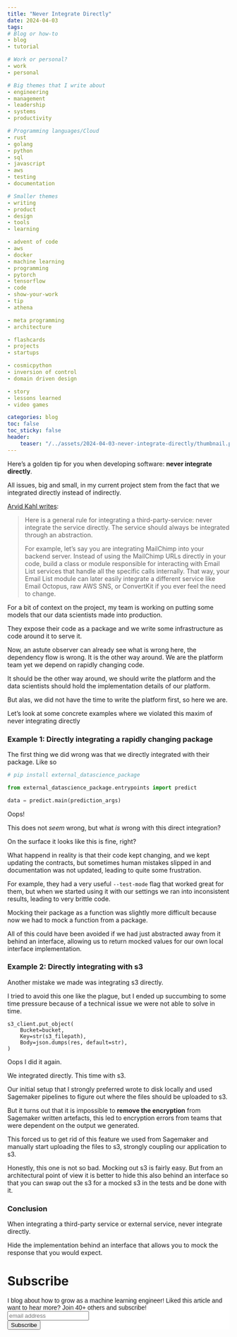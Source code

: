 ```yaml
---
title: "Never Integrate Directly"
date: 2024-04-03
tags:
# Blog or how-to
- blog
- tutorial

# Work or personal?
- work
- personal

# Big themes that I write about
- engineering
- management
- leadership
- systems
- productivity

# Programming languages/Cloud
- rust
- golang
- python
- sql
- javascript
- aws
- testing
- documentation

# Smaller themes
- writing
- product
- design
- tools
- learning

- advent of code
- aws 
- docker
- machine learning
- programming
- pytorch
- tensorflow
- code
- show-your-work
- tip
- athena

- meta programming
- architecture

- flashcards
- projects
- startups

- cosmicpython
- inversion of control
- domain driven design

- story
- lessons learned
- video games

categories: blog
toc: false
toc_sticky: false
header:
    teaser: "/../assets/2024-04-03-never-integrate-directly/thumbnail.png"
---
```

<!-- ctrl + alt + v -->

<!-- 1. interesting hook -->

Here’s a golden tip for you when developing software: **never integrate directly**.

All issues, big and small, in my current project stem from the fact that we integrated directly instead of indirectly.

[Arvid Kahl writes](https://thebootstrappedfounder.com/zero-to-sold/guide/#:~:text=Here%20is%20a,need%20to%20change.):

> Here is a general rule for integrating a third-party-service: never integrate the service directly. The service should always be integrated through an abstraction. 
> 
> For example, let’s say you are integrating MailChimp into your backend server. Instead of using the MailChimp URLs directly in your code, build a class or module responsible for interacting with Email List services that handle all the specific calls internally. That way, your Email List module can later easily integrate a different service like Email Octopus, raw AWS SNS, or ConvertKit if you ever feel the need to change.

For a bit of context on the project, my team is working on putting some models that our data scientists made into production.

They expose their code as a package and we write some infrastructure as code around it to serve it.

Now, an astute observer can already see what is wrong here, the dependency flow is wrong. It is the other way around. We are the platform team yet we depend on rapidly changing code. 

It should be the other way around, we should write the platform and the data scientists should hold the implementation details of our platform. 

But alas, we did not have the time to write the platform first, so here we are.

Let’s look at some concrete examples where we violated this maxim of never integrating directly

### Example 1: Directly integrating a rapidly changing package

The first thing we did wrong was that we directly integrated with their package. Like so

```python
# pip install external_datascience_package

from external_datascience_package.entrypoints import predict

data = predict.main(prediction_args)
```

Oops! 

This does not *seem* wrong, but what *is* wrong with this direct integration?

On the surface it looks like this is fine, right? 

What happend in reality is that their code kept changing, and we kept updating the contracts, but sometimes human mistakes slipped in and documentation was not updated, leading to quite some frustration.

For example, they had a very useful `--test-mode` flag that worked great for them, but when we started using it with our settings we ran into inconsistent results, leading to very brittle code.

Mocking their package as a function was slightly more difficult because now we had to mock a function from a package.

All of this could have been avoided if we had just abstracted away from it behind an interface, allowing us to return mocked values for our own local interface implementation.

### Example 2: Directly integrating with s3

Another mistake we made was integrating s3 directly.

I tried to avoid this one like the plague, but I ended up succumbing to some time pressure because of a technical issue we were not able to solve in time. 

```
s3_client.put_object(
    Bucket=bucket,
    Key=str(s3_filepath),
    Body=json.dumps(res, default=str),
)
```

Oops I did it again. 

We integrated directly. This time with s3.

Our initial setup that I strongly preferred wrote to disk locally and used Sagemaker pipelines to figure out where the files should be uploaded to s3.

But it turns out that it is impossible to **remove the encryption** from Sagemaker written artefacts, this led to encryption errors from teams that were dependent on the output we generated. 

This forced us to get rid of this feature we used from Sagemaker and manually start uploading the files to s3, strongly coupling our application to s3.

Honestly, this one is not so bad.  Mocking out s3 is fairly easy. But from an architectural point of view it is better to hide this also behind an interface so that you can swap out the s3 for a mocked s3 in the tests and be done with it.

### Conclusion

When integrating a third-party service or external service, never integrate directly. 

Hide the implementation behind an interface that allows you to mock the response that you would expect.

# Subscribe

<!-- Begin Mailchimp Signup Form -->
<link href="//cdn-images.mailchimp.com/embedcode/horizontal-slim-10_7.css" rel="stylesheet" type="text/css">
<style type="text/css">
#mc_embed_signup{background:#fff; clear:left; font:14px Helvetica,Arial,sans-serif; width:100%;}
/* Add your own Mailchimp form style overrides in your site stylesheet or in this style block.
    We recommend moving this block and the preceding CSS link to the HEAD of your HTML file. */
</style>
<div id="mc_embed_signup">
<form action="https://gmail.us3.list-manage.com/subscribe/post?u=92fe86c389878585bc87837e8&amp;id=50543deff9" method="post" id="mc-embedded-subscribe-form" name="mc-embedded-subscribe-form" class="validate" target="_blank" novalidate>
    <div id="mc_embed_signup_scroll">
<label for="mce-EMAIL">I blog about how to grow as a machine learning engineer! Liked this article and want to hear more? Join 40+ others and subscribe!</label>
<input type="email" value="" name="EMAIL" class="email" id="mce-EMAIL" placeholder="email address" required>
    <!-- real people should not fill this in and expect good things - do not remove this or risk form bot signups-->
    <div style="position: absolute; left: -5000px;" aria-hidden="true"><input type="text" name="b_92fe86c389878585bc87837e8_50543deff9" tabindex="-1" value=""></div>
    <div class="clear"><input type="submit" value="Subscribe" name="subscribe" id="mc-embedded-subscribe" class="button"></div>
    </div>
</form>
</div>
<!--End mc_embed_signup-->
    